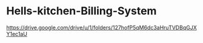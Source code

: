 # Hells-kitchen-Billing-System
https://drive.google.com/drive/u/1/folders/127hofP5qM6dc3aHruTVDBqGJXY1ec1aU
